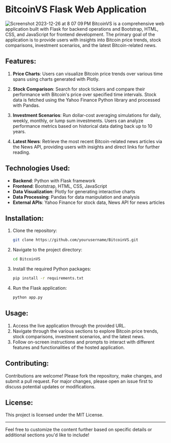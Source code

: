 # BitcoinVS Flask Web Application
![Screenshot 2023-12-26 at 8 07 09 PM](https://github.com/JGGHalfhide/BitcoinVS/assets/141737227/a14b986b-e87b-4ad0-a6ca-ea6ca4155018)
BitcoinVS is a comprehensive web application built with Flask for backend operations and Bootstrap, HTML, CSS, and JavaScript for frontend development. The primary goal of the application is to provide users with insights into Bitcoin price trends, stock comparisons, investment scenarios, and the latest Bitcoin-related news.

## Features:

1. **Price Charts**: Users can visualize Bitcoin price trends over various time spans using charts generated with Plotly.
  
2. **Stock Comparison**: Search for stock tickers and compare their performance with Bitcoin's price over specified time intervals. Stock data is fetched using the Yahoo Finance Python library and processed with Pandas.

3. **Investment Scenarios**: Run dollar-cost averaging simulations for daily, weekly, monthly, or lump sum investments. Users can analyze performance metrics based on historical data dating back up to 10 years.

4. **Latest News**: Retrieve the most recent Bitcoin-related news articles via the News API, providing users with insights and direct links for further reading.

## Technologies Used:

- **Backend**: Python with Flask framework
- **Frontend**: Bootstrap, HTML, CSS, JavaScript
- **Data Visualization**: Plotly for generating interactive charts
- **Data Processing**: Pandas for data manipulation and analysis
- **External APIs**: Yahoo Finance for stock data, News API for news articles

## Installation:

1. Clone the repository:
   ```bash
   git clone https://github.com/yourusername/BitcoinVS.git
   ```

2. Navigate to the project directory:
   ```bash
   cd BitcoinVS
   ```

3. Install the required Python packages:
   ```bash
   pip install -r requirements.txt
   ```

4. Run the Flask application:
   ```bash
   python app.py
   ```

## Usage:

1.	Access the live application through the provided URL.
2.	Navigate through the various sections to explore Bitcoin price trends, stock comparisons, investment scenarios, and the latest news.
3.	Follow on-screen instructions and prompts to interact with different features and functionalities of the hosted application.

## Contributing:

Contributions are welcome! Please fork the repository, make changes, and submit a pull request. For major changes, please open an issue first to discuss potential updates or modifications.

## License:

This project is licensed under the MIT License.

---

Feel free to customize the content further based on specific details or additional sections you'd like to include!
